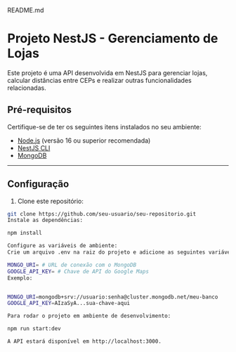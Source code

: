README.md

# Projeto NestJS - Gerenciamento de Lojas

Este projeto é uma API desenvolvida em NestJS para gerenciar lojas, calcular distâncias entre CEPs e realizar outras funcionalidades relacionadas.

## Pré-requisitos

Certifique-se de ter os seguintes itens instalados no seu ambiente:

- [Node.js](https://nodejs.org/) (versão 16 ou superior recomendada)
- [NestJS CLI](https://docs.nestjs.com/cli/overview)
- [MongoDB](https://www.mongodb.com/)

---

## Configuração

1. Clone este repositório:

```bash
git clone https://github.com/seu-usuario/seu-repositorio.git
Instale as dependências:

npm install

Configure as variáveis de ambiente:
Crie um arquivo .env na raiz do projeto e adicione as seguintes variáveis:

MONGO_URI= # URL de conexão com o MongoDB
GOOGLE_API_KEY= # Chave de API do Google Maps
Exemplo:


MONGO_URI=mongodb+srv://usuario:senha@cluster.mongodb.net/meu-banco
GOOGLE_API_KEY=AIzaSyA...sua-chave-aqui

Para rodar o projeto em ambiente de desenvolvimento:

npm run start:dev

A API estará disponível em http://localhost:3000.
